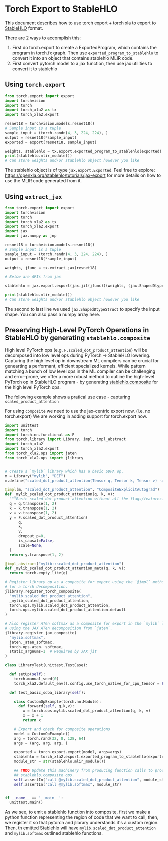 # Torch Export to StableHLO

This document describes how to use torch export + torch xla to export to
[StableHLO](https://github.com/openxla/stablehlo) format.

There are 2 ways to accomplish this:

1. First do torch.export to create a ExportedProgram, which contains the program
   in torch.fx graph. Then use `exported_program_to_stablehlo` to convert it
   into an object that contains stablehlo MLIR code.
1. First convert pytorch model to a jax function, then use jax utilities to
   convert it to stablehlo

## Using `torch.export`

```python
from torch.export import export
import torchvision
import torch
import torch_xla2 as tx
import torch_xla2.export

resnet18 = torchvision.models.resnet18()
# Sample input is a tuple
sample_input = (torch.randn(4, 3, 224, 224), )
output = resnet18(*sample_input)
exported = export(resnet18, sample_input)

weights, stablehlo = tx.export.exported_program_to_stablehlo(exported)
print(stablehlo.mlir_module())
# Can store weights and/or stablehlo object however you like
```

The stablehlo object is of type `jax.export.Exported`. Feel free to explore:
https://openxla.org/stablehlo/tutorials/jax-export for more details on how to
use the MLIR code generated from it.

## Using `extract_jax`

```python
from torch.export import export
import torchvision
import torch
import torch_xla2 as tx
import torch_xla2.export
import jax
import jax.numpy as jnp

resnet18 = torchvision.models.resnet18()
# Sample input is a tuple
sample_input = (torch.randn(4, 3, 224, 224), )
output = resnet18(*sample_input)

weights, jfunc = tx.extract_jax(resnet18)

# Below are APIs from jax

stablehlo = jax.export.export(jax.jit(jfunc))(weights, (jax.ShapedDtypeStruct((4, 3, 224, 224), jnp.float32.dtype)))

print(stablehlo.mlir_module())
# Can store weights and/or stablehlo object however you like
```

The second to last line we used `jax.ShapedDtypeStruct` to specify the input
shape. You can also pass a numpy array here.

## Preserving High-Level PyTorch Operations in StableHLO by generating `stablehlo.composite`

High level PyTorch ops (e.g. `F.scaled_dot_product_attention`) will be
decomposed into low level ops during PyTorch -> StableHLO lowering. Capturing
the high level op in downstream ML compilers can be crucial for genearting a
performant, efficient specialized kernels. While pattern matching a bunch of low
level ops in the ML compiler can be challenging and error-prone, we offer a more
robust method to outline the high-level PyTorch op in StableHLO program - by
generating
[stablehlo.composite](https://github.com/openxla/stablehlo/blob/main/docs/spec.md#composite)
for the high level PyTorch ops.

The following example shows a pratical use case - capturing
`scaled_product_attention`

For using `composite` we need to use the jax-centric export now. (i.e. no
torch.export) We are working in adding support for torch.export now.

```python
import unittest
import torch
import torch.nn.functional as F
from torch.library import Library, impl, impl_abstract
import torch_xla2
import torch_xla2.export
from torch_xla2.ops import jaten
from torch_xla2.ops import jlibrary


# Create a `mylib` library which has a basic SDPA op.
m = Library("mylib", "DEF")
m.define("scaled_dot_product_attention(Tensor q, Tensor k, Tensor v) -> Tensor")

@impl(m, "scaled_dot_product_attention", "CompositeExplicitAutograd")
def _mylib_scaled_dot_product_attention(q, k, v):
  """Basic scaled dot product attention without all the flags/features."""
  q = q.transpose(1, 2)
  k = k.transpose(1, 2)
  v = v.transpose(1, 2)
  y = F.scaled_dot_product_attention(
      q,
      k,
      v,
      dropout_p=0,
      is_causal=False,
      scale=None,
  )
  return y.transpose(1, 2)

@impl_abstract("mylib::scaled_dot_product_attention")
def _mylib_scaled_dot_product_attention_meta(q, k, v):
  return torch.empty_like(q)

# Register library op as a composite for export using the `@impl` method
# for a torch decomposition.
jlibrary.register_torch_composite(
  "mylib.scaled_dot_product_attention",
  _mylib_scaled_dot_product_attention,
  torch.ops.mylib.scaled_dot_product_attention,
  torch.ops.mylib.scaled_dot_product_attention.default
)

# Also register ATen softmax as a composite for export in the `mylib` library
# using the JAX ATen decomposition from `jaten`.
jlibrary.register_jax_composite(
  "mylib.softmax",
  jaten._aten_softmax,
  torch.ops.aten._softmax,
  static_argnums=1  # Required by JAX jit
)

class LibraryTest(unittest.TestCase):

  def setUp(self):
    torch.manual_seed(0)
    torch_xla2.default_env().config.use_torch_native_for_cpu_tensor = False

  def test_basic_sdpa_library(self):

    class CustomOpExample(torch.nn.Module):
      def forward(self, q,k,v):
        x = torch.ops.mylib.scaled_dot_product_attention(q, k, v)
        x = x + 1
        return x

    # Export and check for composite operations
    model = CustomOpExample()
    arg = torch.rand(32, 8, 128, 64)
    args = (arg, arg, arg, )

    exported = torch.export.export(model, args=args)
    stablehlo = torch_xla2.export.exported_program_to_stablehlo(exported)
    module_str = str(stablehlo.mlir_module())

    ## TODO Update this machinery from producing function calls to producing
    ## stablehlo.composite ops.
    self.assertIn("call @mylib.scaled_dot_product_attention", module_str)
    self.assertIn("call @mylib.softmax", module_str)


if __name__ == '__main__':
  unittest.main()
```

As we see, to emit a stablehlo function into composite, first we make a python
function representing the region of code that we want to call, then, we register
it so that pytorch and jlibrary understands it's a custom region. Then, th
emitted Stablehlo will have `mylib.scaled_dot_product_attention` and
`mylib.softmax` outlined stablehlo functions.
